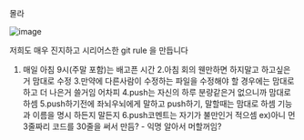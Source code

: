 몰라

![image](https://github.com/user-attachments/assets/72171531-dc6b-4406-a7df-a0eb8e5a1c8d)

저희도 매우 진지하고 시리어스한 git rule 을 만듭니다

1. 매일 아침 9시(주말 포함)는 배고픈 시간
2.아침 회의 웬만하면 하지말고 하고싶은거 맘대로 수정
3.만약에 다른사람이 수정하는 파일을 수정해야 할 경우에는 맘대로 하고 더 나은거 쓸거임 어차피
4.push는 자신의 하루 분량같은거 없으니까 맘대로 하셈
5.push하기전에 좌뇌우뇌에게 말하고 push하기, 말할때는 맘대로 하셈 기능과 이름을 명시 하든지 말든지
6.push코멘트는 자기가 불만인거 적으셈 ex)아니 먼 3줄짜리 코드를 30줄을 써서 만듬? - 익명 알아서 머할꺼임?
